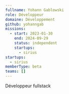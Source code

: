 ```yaml
---
fullname: Yohann Gablowski
role: Développeur
domaine: Développement
github: yohanngab
missions:
  - start: 2023-01-30
    end: 2024-09-29
    status: independent
    startups:
      - sirius
startups:
  - sirius
memberType: beta
teams: []
---
```

Développeur fullstack